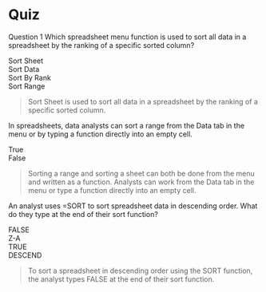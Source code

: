 # Quiz
Question 1
Which spreadsheet menu function is used to sort all data in a spreadsheet by the ranking of a specific sorted column?

Sort Sheet     
Sort Data   
Sort By Rank    
Sort Range    

> Sort Sheet is used to sort all data in a spreadsheet by the ranking of a specific sorted column.

In spreadsheets, data analysts can sort a range from the Data tab in the menu or by typing a function directly into an empty cell.

True    
False   

> Sorting a range and sorting a sheet can both be done from the menu and written as a function. Analysts can work from the Data tab in the menu or type a function directly into an empty cell.

An analyst uses =SORT to sort spreadsheet data in descending order. What do they type at the end of their sort function?

FALSE   
Z-A   
TRUE    
DESCEND   

> To sort a spreadsheet in descending order using the SORT function, the analyst types FALSE at the end of their sort function. 
